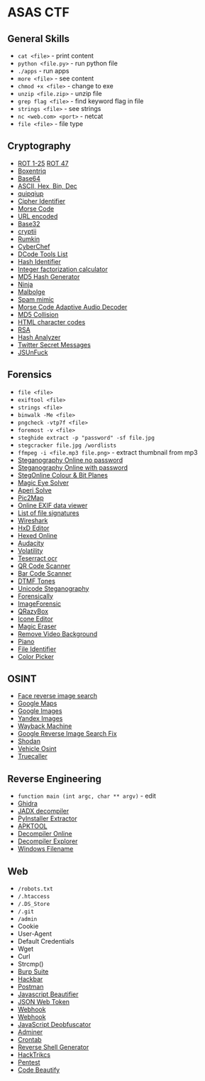 # ASAS CTF 

## General Skills
- `cat <file>` - print content
- `python <file.py>` - run python file
- `./apps` - run apps
- `more <file>` - see content
- `chmod +x <file>` - change to exe
- `unzip <file.zip>` - unzip file
- `grep flag <file>` - find keyword flag in file
- `strings <file>` - see strings
- `nc <web.com> <port>` - netcat
- `file <file>` - file type

## Cryptography
- [ROT 1-25](https://rot13.com/) [ROT 47](https://www.boxentriq.com/code-breaking/rot13)
- [Boxentriq](https://www.boxentriq.com)
- [Base64](https://www.base64decode.org)
- [ASCII, Hex, Bin, Dec](https://www.rapidtables.com/convert/number/ascii-hex-bin-dec-converter.html)
- [quipqiup](https://quipqiup.com)
- [Cipher Identifier](https://www.dcode.fr/cipher-identifier)
- [Morse Code](http://www.unit-conversion.info/texttools/morse-code/)
- [URL encoded](https://www.urldecoder.org)
- [Base32](https://emn178.github.io/online-tools/base32_decode.html)
- [cryptii](https://cryptii.com)
- [Rumkin](https://rumkin.com/tools/cipher/)
- [CyberChef](https://gchq.github.io/CyberChef/)
- [DCode Tools List](https://www.dcode.fr/tools-list)
- [Hash Identifier](https://www.dcode.fr/hash-identifier)
- [Integer factorization calculator](https://www.alpertron.com.ar/ECM.HTM)
- [MD5 Hash Generator](https://www.md5hashgenerator.com)
- [Ninja](https://scwf.dima.ninja)
- [Malbolge](http://malbolge.doleczek.pl)
- [Spam mimic](https://www.spammimic.com/index.cgi)
- [Morse Code Adaptive Audio Decoder](https://morsecode.world/international/decoder/audio-decoder-adaptive.html)
- [MD5 Collision](https://www.mscs.dal.ca/~selinger/md5collision/)
- [HTML character codes](https://www.rapidtables.com/web/html/html-codes.html)
- [RSA](https://github.com/RsaCtfTool/RsaCtfTool)
- [Hash Analyzer](https://www.tunnelsup.com/hash-analyzer/)
- [Twitter Secret Messages](https://holloway.nz/steg/)
- [JSUnFuck](http://codertab.com/JsUnFuck)

## Forensics
- `file <file>`
- `exiftool <file>`
- `strings <file>`
- `binwalk -Me <file>`
- `pngcheck -vtp7f <file>`
- `foremost -v <file>`
- `steghide extract -p "password" -sf file.jpg`
- `stegcracker file.jpg /wordlists`
- `ffmpeg -i <file.mp3 file.png>` - extract thumbnail from mp3
- [Steganography Online no password](https://stylesuxx.github.io/steganography/)
- [Steganography Online with password](https://futureboy.us/stegano/decinput.html)
- [StegOnline Colour & Bit Planes](https://stegonline.georgeom.net/upload)
- [Magic Eye Solver](http://magiceye.ecksdee.co.uk)
- [Aperi Solve](https://aperisolve.fr)
- [Pic2Map](https://www.pic2map.com)
- [Online EXIF data viewer](https://jimpl.com/)
- [List of file signatures](https://en.wikipedia.org/wiki/List_of_file_signatures)
- [Wireshark](https://www.wireshark.org/download.html)
- [HxD Editor](https://mh-nexus.de/en/hxd/)
- [Hexed Online](https://hexed.it)
- [Audacity](https://www.audacityteam.org)
- [Volatility](https://github.com/volatilityfoundation/volatility)
- [Teserract ocr](https://github.com/tesseract-ocr/tesseract)
- [QR Code Scanner](https://pageloot.com/qr-code-scanner/)
- [Bar Code Scanner](https://zxing.org/w/decode.jspx)
- [DTMF Tones](http://dialabc.com/sound/detect/)
- [Unicode Steganography](https://330k.github.io/misc_tools/unicode_steganography.html)
- [Forensically](https://29a.ch/photo-forensics/#forensic-magnifier)
- [ImageForensic](https://www.imageforensic.org)
- [QRazyBox](https://merri.cx/qrazybox/)
- [Icone Editor](https://redketchup.io/icon-editor)
- [Magic Eraser](https://magicstudio.com/magiceraser/)
- [Remove Video Background](https://www.unscreen.com)
- [Piano](https://signal.vercel.app/edit)
- [File Identifier](https://www.toolsley.com/file.html)
- [Color Picker](https://imagecolorpicker.com)

## OSINT
- [Face reverse image search](https://pimeyes.com/en)
- [Google Maps](https://www.google.com/maps)
- [Google Images](https://images.google.com)
- [Yandex Images](https://yandex.com/images/)
- [Wayback Machine](https://archive.org/web/)
- [Google Reverse Image Search Fix](https://googlelens.imagesniper.eu)
- [Shodan](https://monitor.shodan.io)
- [Vehicle Osint](https://github.com/TheBurnsy/Vehicle-OSINT-Collection)
- [Truecaller](https://www.truecaller.com)

## Reverse Engineering
- `function main (int argc, char ** argv)` - edit
- [Ghidra](https://ghidra-sre.org)
- [JADX decompiler](https://github.com/skylot/jadx)
- [PyInstaller Extractor](https://github.com/extremecoders-re/pyinstxtractor)
- [APKTOOL](https://ibotpeaches.github.io/Apktool/)
- [Decompiler Online](https://www.decompiler.com)
- [Decompiler Explorer](https://dogbolt.org)
- [Windows Filename](https://www.echotrail.io)

## Web
- `/robots.txt`
- `/.htaccess`
- `/.DS_Store`
- `/.git`
- `/admin`
- Cookie
- User-Agent
- Default Credentials
- Wget
- Curl
- Strcmp()
- [Burp Suite](https://portswigger.net/burp/communitydownload)
- [Hackbar](https://chrome.google.com/webstore/detail/hackbar/djmoeoifnlhjolebkehmpaocfnipknbh)
- [Postman](https://app.getpostman.com/app/download/win64)
- [Javascript Beautifier](https://codebeautify.org/jsviewer)
- [JSON Web Token](https://jwt.io)
- [Webhook](https://pipedream.com/requestbin)
- [Webhook](https://webhook.site)
- [JavaScript Deobfuscator](https://lelinhtinh.github.io/de4js/)
- [Adminer](https://www.adminer.org/en/)
- [Crontab](https://crontab.guru)
- [Reverse Shell Generator](https://www.revshells.com)
- [HackTrikcs](https://book.hacktricks.xyz/welcome/readme)
- [Pentest](https://appsecexplained.gitbook.io/appsecexplained/)
- [Code Beautify](https://codebeautify.org)
